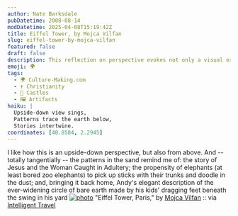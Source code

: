 ```yaml
---
author: Nate Barksdale
pubDatetime: 2008-08-14
modDatetime: 2025-04-08T15:19:42Z
title: Eiffel Tower, by Mojca Vilfan
slug: eiffel-tower-by-mojca-vilfan
featured: false
draft: false
description: This reflection on perspective evokes not only a visual experience but also deep connections to stories and memories.
emoji: 🌍
tags:
  - 🌍 Culture-Making.com
  - ✝️ Christianity
  - 🏰 Castles
  - 🖼️ Artifacts
haiku: |
  Upside-down view sings,  
  Patterns trace the earth below,  
  Stories intertwine.
coordinates: [48.8584, 2.2945]
---
```


I like how this is an upside-down perspective, but also from above. And -- totally tangentially -- the patterns in the sand remind me of: the story of Jesus and the Woman Caught in Adultery; the propensity of elephants (at least bored zoo elephants) to pick up sticks with their trunks and doodle in the dust; and, bringing it back home, Andy's elegant description of the ever-widening circle of bare earth made by his kids' dragging feet beneath the swing in his yard
[![photo](http://culture-making.com/media/blog_eiffeltower.jpg)](http://intelligenttravel.typepad.com/it/2008/08/global-eye-eiff.html)
"Eiffel Tower, Paris," by [Mojca Vilfan](http://web.archive.org/web/20121016084012/http://www.flickr.com/photos/14240622@N08/) :: via [Intelligent Travel](http://web.archive.org/web/20241014140822/https://intelligenttravel.typepad.com/it/2008/08/global-eye-eiff.html)
